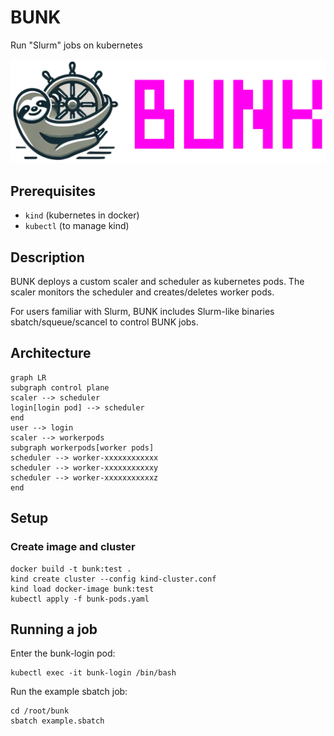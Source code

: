 # BUNK

Run "Slurm" jobs on kubernetes

![BUNK title image with cute BUNK sloth hanging on a ship's wheel](bunk-title.png)

## Prerequisites

- `kind` (kubernetes in docker)
- `kubectl` (to manage kind)

## Description

BUNK deploys a custom scaler and scheduler as kubernetes pods. The scaler monitors the scheduler and creates/deletes worker pods.

For users familiar with Slurm, BUNK includes Slurm-like binaries sbatch/squeue/scancel to control BUNK jobs.

## Architecture

```mermaid
graph LR
subgraph control plane
scaler --> scheduler
login[login pod] --> scheduler
end
user --> login
scaler --> workerpods
subgraph workerpods[worker pods]
scheduler --> worker-xxxxxxxxxxxx
scheduler --> worker-xxxxxxxxxxxy
scheduler --> worker-xxxxxxxxxxxz
end
```

## Setup

### Create image and cluster

```
docker build -t bunk:test .
kind create cluster --config kind-cluster.conf
kind load docker-image bunk:test
kubectl apply -f bunk-pods.yaml
```

## Running a job

Enter the bunk-login pod:

```
kubectl exec -it bunk-login /bin/bash
```

Run the example sbatch job:

```
cd /root/bunk
sbatch example.sbatch
```
